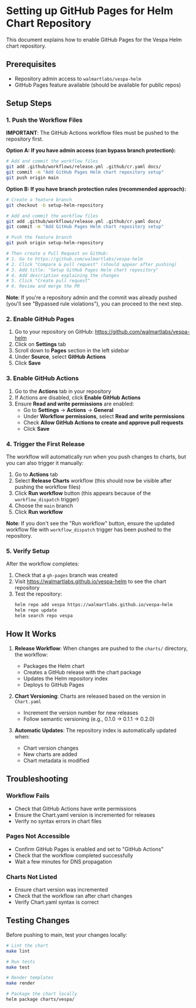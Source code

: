 # Setting up GitHub Pages for Helm Chart Repository

This document explains how to enable GitHub Pages for the Vespa Helm chart repository.

## Prerequisites
- Repository admin access to `walmartlabs/vespa-helm`
- GitHub Pages feature available (should be available for public repos)

## Setup Steps

### 1. Push the Workflow Files
**IMPORTANT**: The GitHub Actions workflow files must be pushed to the repository first.

**Option A: If you have admin access (can bypass branch protection):**
```bash
# Add and commit the workflow files
git add .github/workflows/release.yml .github/cr.yaml docs/
git commit -m "Add GitHub Pages Helm chart repository setup"
git push origin main
```

**Option B: If you have branch protection rules (recommended approach):**
```bash
# Create a feature branch
git checkout -b setup-helm-repository

# Add and commit the workflow files
git add .github/workflows/release.yml .github/cr.yaml docs/
git commit -m "Add GitHub Pages Helm chart repository setup"

# Push the feature branch
git push origin setup-helm-repository

# Then create a Pull Request on GitHub:
# 1. Go to https://github.com/walmartlabs/vespa-helm
# 2. Click "Compare & pull request" (should appear after pushing)
# 3. Add title: "Setup GitHub Pages Helm chart repository"
# 4. Add description explaining the changes
# 5. Click "Create pull request"
# 6. Review and merge the PR
```

**Note**: If you're a repository admin and the commit was already pushed (you'll see "Bypassed rule violations"), you can proceed to the next step.

### 2. Enable GitHub Pages
1. Go to your repository on GitHub: https://github.com/walmartlabs/vespa-helm
2. Click on **Settings** tab
3. Scroll down to **Pages** section in the left sidebar
4. Under **Source**, select **GitHub Actions**
5. Click **Save**

### 3. Enable GitHub Actions
1. Go to the **Actions** tab in your repository
2. If Actions are disabled, click **Enable GitHub Actions**
3. Ensure **Read and write permissions** are enabled:
   - Go to **Settings** → **Actions** → **General**
   - Under **Workflow permissions**, select **Read and write permissions**
   - Check **Allow GitHub Actions to create and approve pull requests**
   - Click **Save**

### 4. Trigger the First Release
The workflow will automatically run when you push changes to charts, but you can also trigger it manually:

1. Go to **Actions** tab
2. Select **Release Charts** workflow (this should now be visible after pushing the workflow files)
3. Click **Run workflow** button (this appears because of the `workflow_dispatch` trigger)
4. Choose the `main` branch
5. Click **Run workflow**

**Note**: If you don't see the "Run workflow" button, ensure the updated workflow file with `workflow_dispatch` trigger has been pushed to the repository.

### 5. Verify Setup
After the workflow completes:

1. Check that a `gh-pages` branch was created
2. Visit https://walmartlabs.github.io/vespa-helm to see the chart repository
3. Test the repository:
   ```bash
   helm repo add vespa https://walmartlabs.github.io/vespa-helm
   helm repo update
   helm search repo vespa
   ```

## How It Works

1. **Release Workflow**: When changes are pushed to the `charts/` directory, the workflow:
   - Packages the Helm chart
   - Creates a GitHub release with the chart package
   - Updates the Helm repository index
   - Deploys to GitHub Pages

2. **Chart Versioning**: Charts are released based on the version in `Chart.yaml`
   - Increment the version number for new releases
   - Follow semantic versioning (e.g., 0.1.0 → 0.1.1 → 0.2.0)

3. **Automatic Updates**: The repository index is automatically updated when:
   - Chart version changes
   - New charts are added
   - Chart metadata is modified

## Troubleshooting

### Workflow Fails
- Check that GitHub Actions have write permissions
- Ensure the Chart.yaml version is incremented for releases
- Verify no syntax errors in chart files

### Pages Not Accessible
- Confirm GitHub Pages is enabled and set to "GitHub Actions"
- Check that the workflow completed successfully
- Wait a few minutes for DNS propagation

### Charts Not Listed
- Ensure chart version was incremented
- Check that the workflow ran after chart changes
- Verify Chart.yaml syntax is correct

## Testing Changes

Before pushing to main, test your changes locally:

```bash
# Lint the chart
make lint

# Run tests
make test

# Render templates
make render

# Package the chart locally
helm package charts/vespa/
```
